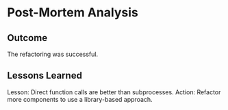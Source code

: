 # Post-Mortem Analysis
## Outcome
The refactoring was successful.
## Lessons Learned
Lesson: Direct function calls are better than subprocesses.
Action: Refactor more components to use a library-based approach.
